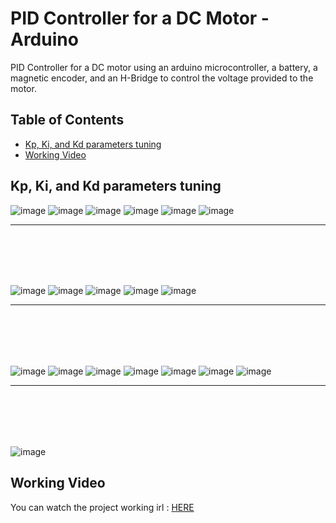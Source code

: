 # PID Controller for a DC Motor - Arduino

PID Controller for a DC motor using an arduino microcontroller, a battery, a magnetic encoder, and an H-Bridge to control the voltage provided to the motor.

## Table of Contents

- [Kp, Ki, and Kd parameters tuning](#Kp,-Ki,-and-Kd-parameters-tuning)
- [Working Video](#working-Video)


## Kp, Ki, and Kd parameters tuning

![image](https://github.com/Hesham-Hesham/PID-Controller-for-a-DC-Motor-Arduino/assets/91581641/4f9abdb4-3be6-49c9-a53b-e878c37b40aa)
![image](https://github.com/Hesham-Hesham/PID-Controller-for-a-DC-Motor-Arduino/assets/91581641/e7d365ce-3a7b-48b1-87d7-354cc9168082)
![image](https://github.com/Hesham-Hesham/PID-Controller-for-a-DC-Motor-Arduino/assets/91581641/174fa779-3e44-4a5c-97fe-c4d1034a59ce)
![image](https://github.com/Hesham-Hesham/PID-Controller-for-a-DC-Motor-Arduino/assets/91581641/e6bc0643-cd07-45c0-a5de-6efa18d6243d)
![image](https://github.com/Hesham-Hesham/PID-Controller-for-a-DC-Motor-Arduino/assets/91581641/a8d5502c-6714-4d29-968a-bde04102517c)
![image](https://github.com/Hesham-Hesham/PID-Controller-for-a-DC-Motor-Arduino/assets/91581641/0099f334-53aa-4871-99cb-c30ab0fb5eda)

---
<br></br>
---

![image](https://github.com/Hesham-Hesham/PID-Controller-for-a-DC-Motor-Arduino/assets/91581641/b8c5ecf4-a170-411f-8748-7d59cd219b03)
![image](https://github.com/Hesham-Hesham/PID-Controller-for-a-DC-Motor-Arduino/assets/91581641/db00dbf0-b3cc-4662-a8c8-3ce658989699)
![image](https://github.com/Hesham-Hesham/PID-Controller-for-a-DC-Motor-Arduino/assets/91581641/7c9f3196-5a8e-4eb1-8b5d-d3ee7da22773)
![image](https://github.com/Hesham-Hesham/PID-Controller-for-a-DC-Motor-Arduino/assets/91581641/cf7520bd-ff47-4db6-a9f8-70a3eaa1e7cd)
![image](https://github.com/Hesham-Hesham/PID-Controller-for-a-DC-Motor-Arduino/assets/91581641/fc4ddc4b-a39b-4d20-8f69-1036eba1f694)

---
<br></br>
---

![image](https://github.com/Hesham-Hesham/PID-Controller-for-a-DC-Motor-Arduino/assets/91581641/64b10c75-e97f-46d2-a911-9ac5eeab4a3f)
![image](https://github.com/Hesham-Hesham/PID-Controller-for-a-DC-Motor-Arduino/assets/91581641/3e922e4f-c15c-4dbd-82b7-f87b8fd09e8f)
![image](https://github.com/Hesham-Hesham/PID-Controller-for-a-DC-Motor-Arduino/assets/91581641/ef0d8a9e-18bf-4694-968f-6f87b7f12fae)
![image](https://github.com/Hesham-Hesham/PID-Controller-for-a-DC-Motor-Arduino/assets/91581641/f7fd4515-7506-498f-8821-666063605b33)
![image](https://github.com/Hesham-Hesham/PID-Controller-for-a-DC-Motor-Arduino/assets/91581641/9442c0e3-e280-4220-b064-c1fa0136eab5)
![image](https://github.com/Hesham-Hesham/PID-Controller-for-a-DC-Motor-Arduino/assets/91581641/060116ab-dbc3-44ee-a818-462e0e517458)
![image](https://github.com/Hesham-Hesham/PID-Controller-for-a-DC-Motor-Arduino/assets/91581641/e63d1b21-c3a6-4a62-9806-81ea9d010db3)

---
<br></br>
---

![image](https://github.com/Hesham-Hesham/PID-Controller-for-a-DC-Motor-Arduino/assets/91581641/80c17317-18b8-42ff-bfcb-78d149b55d9a)


## Working Video
You can watch the project working irl : [HERE](https://www.youtube.com/watch?v=Iu1TOB3uQ0c)

